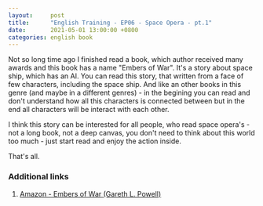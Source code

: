 ```yaml
---
layout:     post
title:      "English Training - EP06 - Space Opera - pt.1"
date:       2021-05-01 13:00:00 +0800
categories: english book
---
```


Not so long time ago I finished read a book, which author received many awards and this book has a name "Embers of War".
It's a story about space ship, which has an AI. You can read this story, that written from a face of few characters, including the space ship. And like an other books in this genre (and maybe in a different genres) - in the begining you can read and don't understand how all this characters is connected between but in the end all characters will be interact with each other.

I think this story can be interested for all people, who read space opera's - not a long book, not a deep canvas, you don't need to think about this world too much - just start read and enjoy the action inside.

That's all.

### Additional links

1. [Amazon - Embers of War (Gareth L. Powell)](https://www.amazon.com/Embers-War-Gareth-L-Powell/dp/1785655183/)
